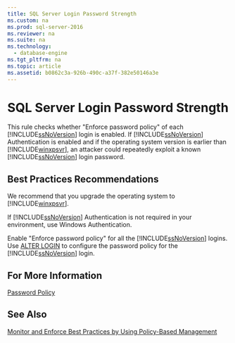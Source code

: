 ```yaml
---
title: SQL Server Login Password Strength
ms.custom: na
ms.prod: sql-server-2016
ms.reviewer: na
ms.suite: na
ms.technology: 
  - database-engine
ms.tgt_pltfrm: na
ms.topic: article
ms.assetid: b0862c3a-926b-490c-a37f-382e50146a3e
---
```

# SQL Server Login Password Strength
  This rule checks whether "Enforce password policy" of each [!INCLUDE[ssNoVersion](../../Token/Other/ssNoVersion_md.md)] login is enabled. If [!INCLUDE[ssNoVersion](../../Token/Other/ssNoVersion_md.md)] Authentication is enabled and if the operating system version is earlier than [!INCLUDE[winxpsvr](../../Token/Other/winxpsvr_md.md)], an attacker could repeatedly exploit a known [!INCLUDE[ssNoVersion](../../Token/Other/ssNoVersion_md.md)] login password.  
  
## Best Practices Recommendations  
 We recommend that you upgrade the operating system to [!INCLUDE[winxpsvr](../../Token/Other/winxpsvr_md.md)].  
  
 If [!INCLUDE[ssNoVersion](../../Token/Other/ssNoVersion_md.md)] Authentication is not required in your environment, use Windows Authentication.  
  
 Enable "Enforce password policy" for all the [!INCLUDE[ssNoVersion](../../Token/Other/ssNoVersion_md.md)] logins. Use [ALTER LOGIN](../Topic/ALTER%20LOGIN%20\(Transact-SQL\).md) to configure the password policy for the [!INCLUDE[ssNoVersion](../../Token/Other/ssNoVersion_md.md)] login.  
  
## For More Information  
 [Password Policy](../../Topics/TopicNameNotContainA/Password-Policy.md)  
  
## See Also  
 [Monitor and Enforce Best Practices by Using Policy-Based Management](../../Topics/TopicNameNotContainA/Monitor-and-Enforce-Best-Practices-by-Using-Policy-Based-Management.md)  
  
  